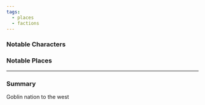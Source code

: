 ```yaml
---
tags:
  - places
  - factions
---
```

### Notable Characters


### Notable Places


___
### Summary
Goblin nation to the west